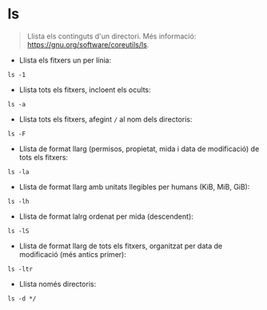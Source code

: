 # ls

> Llista els continguts d'un directori.
> Més informació: <https://gnu.org/software/coreutils/ls>.

- Llista els fitxers un per línia:

`ls -1`

- Llista tots els fitxers, incloent els ocults:

`ls -a`

- Llista tots els fitxers, afegint `/` al nom dels directoris:

`ls -F`

- Llista de format llarg (permisos, propietat, mida i data de modificació) de tots els fitxers:

`ls -la`

- Llista de format llarg amb unitats llegibles per humans (KiB, MiB, GiB):

`ls -lh`

- Llista de format lalrg ordenat per mida (descendent):

`ls -lS`

- Llista de format llarg de tots els fitxers, organitzat per data de modificació (més antics primer):

`ls -ltr`

- Llista només directoris:

`ls -d */`

